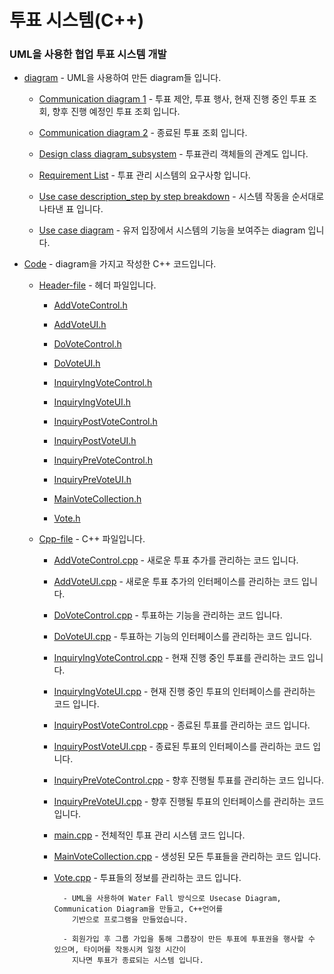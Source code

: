 # 투표 시스템(C++) 

### UML을 사용한 협업 투표 시스템 개발

- [diagram](https://github.com/woosik0818/cpp-with-UML/tree/master/diagram) - UML을 사용하여 만든 diagram들 입니다.

	- [Communication diagram 1](https://github.com/woosik0818/cpp-with-UML/tree/master/diagram/Communication-diagram-1.png) - 투표 제안, 투표 행사, 현재 진행 중인 투표 조회, 향후 진행 예정인 투표 조회 입니다.

	- [Communication diagram 2](https://github.com/woosik0818/cpp-with-UML/tree/master/diagram/Communication-diagram-2.png) - 종료된 투표 조회 입니다.

	- [Design class diagram_subsystem](https://github.com/woosik0818/cpp-with-UML/tree/master/diagram/Design-class-diagram_subsystem.png) - 투표관리 객체들의 관계도 입니다.

	- [Requirement List](https://github.com/woosik0818/cpp-with-UML/tree/master/diagram/Requirement-List.png) - 투표 관리 시스템의 요구사항 입니다.

	- [Use case description_step by step breakdown](https://github.com/woosik0818/cpp-with-UML/tree/master/diagram/Use-case-description_step-by-step-breakdown.png) - 시스템 작동을 순서대로 나타낸 표 입니다.

	- [Use case diagram](https://github.com/woosik0818/cpp-with-UML/tree/master/diagram/Use-case-diagram.png) - 유저 입장에서 시스템의 기능을 보여주는 diagram 입니다.

- [Code](https://github.com/woosik0818/cpp-with-UML/tree/master/Code) - diagram을 가지고 작성한 C++ 코드입니다.

	- [Header-file](https://github.com/woosik0818/cpp-with-UML/tree/master/Code/Header-file) - 헤더 파일입니다.
	
		- [AddVoteControl.h](https://github.com/woosik0818/cpp-with-UML/tree/master/Code/Header-file/AddVoteControl.h)
						
		- [AddVoteUI.h](https://github.com/woosik0818/cpp-with-UML/tree/master/Code/Header-file/AddVoteUI.h)

		- [DoVoteControl.h](https://github.com/woosik0818/cpp-with-UML/tree/master/Code/Header-file/DoVoteControl.h)
	
		- [DoVoteUI.h](https://github.com/woosik0818/cpp-with-UML/tree/master/Code/Header-file/DoVoteUI.h)

		- [InquiryIngVoteControl.h](https://github.com/woosik0818/cpp-with-UML/tree/master/Code/Header-file/InquiryIngVoteControl.h)

		- [InquiryIngVoteUI.h](https://github.com/woosik0818/cpp-with-UML/tree/master/Code/Header-file/InquiryIngVoteUI.h)

		- [InquiryPostVoteControl.h](https://github.com/woosik0818/cpp-with-UML/tree/master/Code/Header-file/InquiryPostVoteControl.h)

		- [InquiryPostVoteUI.h](https://github.com/woosik0818/cpp-with-UML/tree/master/Code/Header-file/InquiryPostVoteUI.h)
				
		- [InquiryPreVoteControl.h](https://github.com/woosik0818/cpp-with-UML/tree/master/Code/Header-file/InquiryPreVoteControl.h)

		- [InquiryPreVoteUI.h](https://github.com/woosik0818/cpp-with-UML/tree/master/Code/Header-file/InquiryPreVoteUI.h)

		- [MainVoteCollection.h](https://github.com/woosik0818/cpp-with-UML/tree/master/Code/Header-file/MainVoteCollection.h)

		- [Vote.h](https://github.com/woosik0818/cpp-with-UML/tree/master/Code/Header-file/Vote.h)
	
	- [Cpp-file](https://github.com/woosik0818/cpp-with-UML/tree/master/Code/Cpp-file) - C++ 파일입니다.
	
		- [AddVoteControl.cpp](https://github.com/woosik0818/cpp-with-UML/tree/master/Code/Cpp-file/AddVoteControl.cpp) - 새로운 투표 추가를 관리하는 코드 입니다.

		- [AddVoteUI.cpp](https://github.com/woosik0818/cpp-with-UML/tree/master/Code/Cpp-file/AddVoteUI.cpp) - 새로운 투표 추가의 인터페이스를 관리하는 코드 입니다.

		- [DoVoteControl.cpp](https://github.com/woosik0818/cpp-with-UML/tree/master/Code/Cpp-file/DoVoteControl.cpp) - 투표하는 기능을 관리하는 코드 입니다.

		- [DoVoteUI.cpp](https://github.com/woosik0818/cpp-with-UML/tree/master/Code/Cpp-file/DoVoteUI.cpp) - 투표하는 기능의 인터페이스를 관리하는 코드 입니다.

		- [InquiryIngVoteControl.cpp](https://github.com/woosik0818/cpp-with-UML/tree/master/Code/Cpp-file/InquiryIngVoteControl.cpp) - 현재 진행 중인 투표를 관리하는 코드 입니다.

		- [InquiryIngVoteUI.cpp](https://github.com/woosik0818/cpp-with-UML/tree/master/Code/Cpp-file/InquiryIngVoteUI.cpp) - 현재 진행 중인 투표의 인터페이스를 관리하는 코드 입니다.

		- [InquiryPostVoteControl.cpp](https://github.com/woosik0818/cpp-with-UML/tree/master/Code/Cpp-file/InquiryPostVoteControl.cpp) - 종료된 투표를 관리하는 코드 입니다.

		- [InquiryPostVoteUI.cpp](https://github.com/woosik0818/cpp-with-UML/tree/master/Code/Cpp-file/InquiryPostVoteUI.cpp) - 종료된 투표의 인터페이스를 관리하는 코드 입니다.

		- [InquiryPreVoteControl.cpp](https://github.com/woosik0818/cpp-with-UML/tree/master/Code/Cpp-file/InquiryPreVoteControl.cpp) - 향후 진행될 투표를 관리하는 코드 입니다.

		- [InquiryPreVoteUI.cpp](https://github.com/woosik0818/cpp-with-UML/tree/master/Code/Cpp-file/InquiryPreVoteUI.cpp) - 향후 진행될 투표의 인터페이스를 관리하는 코드 입니다.

		- [main.cpp](https://github.com/woosik0818/cpp-with-UML/tree/master/Code/Cpp-file/main.cpp) - 전체적인 투표 관리 시스템 코드 입니다.

		- [MainVoteCollection.cpp](https://github.com/woosik0818/cpp-with-UML/tree/master/Code/Cpp-file/MainVoteCollection.cpp) - 생성된 모든 투표들을 관리하는 코드 입니다.

		- [Vote.cpp](https://github.com/woosik0818/cpp-with-UML/tree/master/Code/Cpp-file/Vote.cpp) - 투표들의 정보를 관리하는 코드 입니다.

				- UML을 사용하여 Water Fall 방식으로 Usecase Diagram, Communication Diagram을 만들고, C++언어를 
			      기반으로 프로그램을 만들었습니다. 
			
				- 회원가입 후 그룹 가입을 통해 그룹장이 만든 투표에 투표권을 행사할 수 있으며, 타이머를 작동시켜 일정 시간이 
			      지나면 투표가 종료되는 시스템 입니다.
